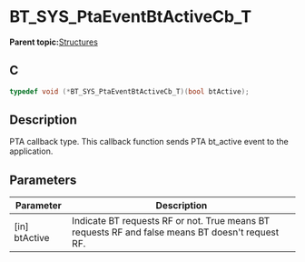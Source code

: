 # BT\_SYS\_PtaEventBtActiveCb\_T

**Parent topic:**[Structures](GUID-358C319B-60F3-4200-A851-DCF9BCB980C3.md)

## C

```c
typedef void (*BT_SYS_PtaEventBtActiveCb_T)(bool btActive);
```

## Description

PTA callback type. This callback function sends PTA bt\_active event to the application.

## Parameters

|Parameter|Description|
|---------|-----------|
|\[in\] btActive|Indicate BT requests RF or not. True means BT requests RF and false means BT doesn't request RF.|


